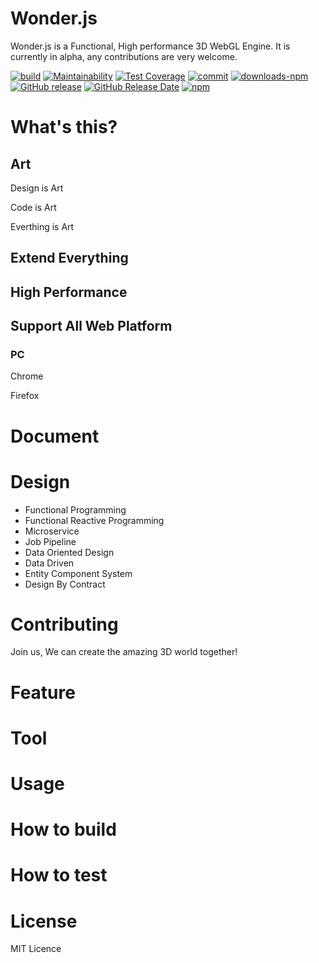 # Wonder.js
Wonder.js is a Functional, High performance 3D WebGL Engine.
It is currently in alpha, any contributions are very welcome.


[![build](https://travis-ci.org/Wonder-Technology/Wonder.js.png)](https://travis-ci.org/Wonder-Technology/Wonder.js?branch%3Dmaster) [![Maintainability](https://api.codeclimate.com/v1/badges/7bc4aab721bd3aaa07b8/maintainability)](https://codeclimate.com/github/Wonder-Technology/Wonder.js/maintainability) [![Test Coverage](https://api.codeclimate.com/v1/badges/7bc4aab721bd3aaa07b8/test_coverage)](https://codeclimate.com/github/Wonder-Technology/Wonder.js/test_coverage) [![commit](https://img.shields.io/badge/commitizen-friendly-brightgreen.svg)](http://commitizen.github.io/cz-cli/) [![downloads-npm](https://img.shields.io/npm/dw/wonder.js.svg)](https://www.npmjs.com/package/wonder.js) [![GitHub release](https://img.shields.io/github/release/Wonder-Technology/Wonder.js.svg)](https://github.com/Wonder-Technology/Wonder.js/releases) [![GitHub Release Date](https://img.shields.io/github/release-date/Wonder-Technology/Wonder.js.svg)](https://github.com/Wonder-Technology/Wonder.js/releases) [![npm](https://img.shields.io/npm/l/wonder.js.svg)](https://github.com/Wonder-Technology/Wonder.js)








# What's this?

## Art
Design is Art

Code is Art

Everthing is Art


## Extend Everything


## High Performance



## Support All Web Platform
### PC
Chrome

Firefox



# Document

# Design
- Functional Programming
- Functional Reactive Programming
- Microservice
- Job Pipeline
- Data Oriented Design
- Data Driven
- Entity Component System
- Design By Contract

# Contributing
Join us, We can create the amazing 3D world together!
# Feature


# Tool

# Usage

# How to build
# How to test
# License
MIT Licence
